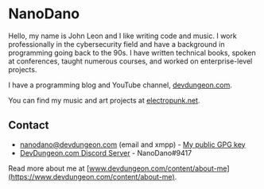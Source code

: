 # NanoDano

Hello, my name is John Leon and I like writing code and music. I work professionally in the cybersecurity field and have a background in programming going back to the 90s. I have written technical books, spoken at conferences, taught numerous courses, and worked on enterprise-level projects.

I have a programming blog and YouTube channel, [devdungeon.com](https://www.devdungeon.com/).

You can find my music and art projects at [electropunk.net](https://www.electropunk.net/).

## Contact

- [nanodano@devdungeon.com](mailto:nanodano@devdungeon.com) (email and xmpp) - [My public GPG key](https://www.devdungeon.com/gpg)
- [DevDungeon.com Discord Server](https://www.devdungeon.com/discord) - NanoDano#9417

Read more about me at [www.devdungeon.com/content/about-me](https://www.devdungeon.com/content/about-me).


<!--


Here are some ideas to get you started:

- 🔭 I’m currently working on ...
- 🌱 I’m currently learning ...
- 👯 I’m looking to collaborate on ...
- 🤔 I’m looking for help with ...
- 💬 Ask me about ...
- 📫 How to reach me: ...
- 😄 Pronouns: ...
- ⚡ Fun fact: ...
-->
